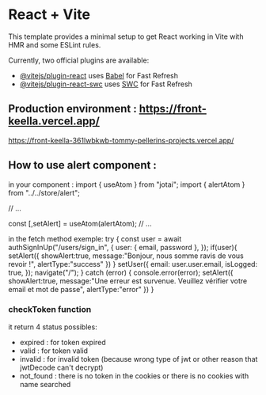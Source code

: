 # React + Vite

This template provides a minimal setup to get React working in Vite with HMR and some ESLint rules.

Currently, two official plugins are available:

- [@vitejs/plugin-react](https://github.com/vitejs/vite-plugin-react/blob/main/packages/plugin-react/README.md) uses [Babel](https://babeljs.io/) for Fast Refresh
- [@vitejs/plugin-react-swc](https://github.com/vitejs/vite-plugin-react-swc) uses [SWC](https://swc.rs/) for Fast Refresh

## Production environment : https://front-keella.vercel.app/
https://front-keella-361lwbkwb-tommy-pellerins-projects.vercel.app/

## How to use alert component :
in your component :
import { useAtom } from "jotai";
import { alertAtom } from "../../store/alert";

// ...

const [,setAlert] = useAtom(alertAtom);
// ...

in the fetch method exemple:
try {
      const user = await authSignInUp("/users/sign_in", {
        user: { email, password },
      });
      if(user){
        setAlert({
          showAlert:true,
          message:"Bonjour, nous somme ravis de vous revoir !",
          alertType:"success"
        })
      }
      setUser({
        email: user.user.email,
        isLogged: true,
      });
      navigate("/");
    } catch (error) {
      console.error(error); 
      setAlert({
        showAlert:true,
        message:"Une erreur est survenue. Veuillez vérifier votre email et mot de passe",
        alertType:"error"
      })
    }

### checkToken function
it return 4 status possibles:
- expired :  for token expired
- valid : for token valid
- invalid : for invalid token (because wrong type of jwt or other reason that jwtDecode can't decrypt)
- not_found : there is no token in the cookies or there is no cookies with name searched